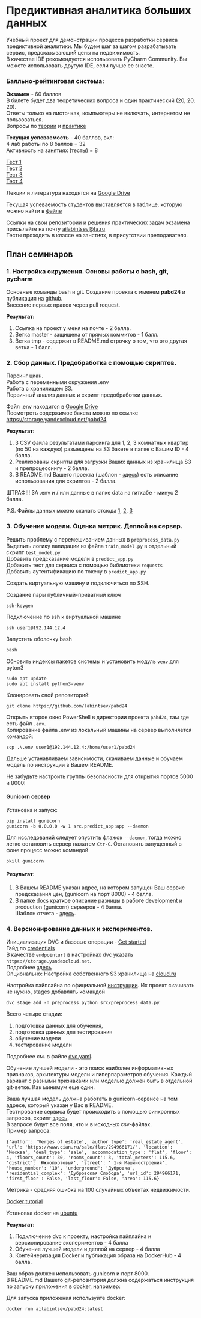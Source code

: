 # Предиктивная аналитика больших данных 

Учебный проект для демонстрации процесса разработки сервиса предиктивной аналитики. 
Мы будем шаг за шагом разрабатывать сервис, предсказывающий цены на недвижимость.  
В качестве IDE рекомендуется использовать PyCharm Community. Вы можете использовать другую IDE, если лучше ее знаете.  


### Балльно-рейтинговая система:  

**Экзамен** - 60 баллов  
В билете будет два теоретических вопроса и один практический (20, 20, 20).  
Ответы только на листочках, компьютеры не включать, интернетом не пользоваться.  
Вопросы по [теории](docs/theory.md) и [практике](docs/practice.md)  

**Текущая успеваемость** - 40 баллов, вкл:  
4 лаб работы по 8 баллов = 32  
Активность на занятиях (тесты) = 8  

[Тест 1](https://campus.fa.ru/mod/quiz/view.php?id=536912)  
[Тест 2](https://campus.fa.ru/mod/quiz/view.php?id=536914)  
[Тест 3](https://campus.fa.ru/mod/quiz/view.php?id=536916)  
[Тест 4](https://campus.fa.ru/mod/quiz/view.php?id=536918)  

Лекции и литература находятся на [Google Drive](https://drive.google.com/drive/folders/1cUry7oySkAJ5OB5lMGQcMceTO2nWxUHT?usp=drive_link)  

Текущая успеваемость студентов выставляется в таблице, которую можно найти в [файле](docs/results.csv)

Ссылки на свои репозитории и решения практических задач экзамена присылайте на почту ailabintsev@fa.ru   
Тесты проходить в классе на занятиях, в присутствии преподавателя.  

## План семинаров

### 1. Настройка окружения. Основы работы с bash, git, pycharm
Основные команды bash и git. 
Создание проекта с именем **pabd24** и публикация на github.  
Внесение первых правок через pull request.  

**Результат:**  
1. Cсылка на проект у меня на почте - 2 балла. 
2. Ветка master - защищена от прямых коммитов - 1 балл. 
3. Ветка tmp - содержит в README.md строчку о том, что это другая ветка - 1 балл. 

### 2. Сбор данных. Предобработка с помощью скриптов.  
Парсинг циан.  
Работа с переменными окружения .env  
Работа с хранилищем S3.  
Первичный анализ данных и скрипт предобработки данных.  

Файл .env находится в [Google Drive](https://drive.google.com/drive/folders/1cUry7oySkAJ5OB5lMGQcMceTO2nWxUHT?usp=drive_link)    
Посмотреть содержимое бакета можно по ссылке https://storage.yandexcloud.net/pabd24  

**Результат:**  
1. 3 CSV файла результатами парсинга для 1, 2, 3 комнатных квартир (по 50 на каждую) размещены на S3 бакете в папке с Вашим ID - 4 балла.  
2. Реализованы скрипты для загрузки Ваших данных из хранилища S3 и препроцессингу - 2 балла.   
3. В README.md Вашего проекта (шаблон - [здесь](docs/README.template.md)) есть описание использования для скриптов - 2 балла. 

ШТРАФ!!! ЗА .env и / или данные в папке data на гитхабе - минус 2 балла.  


P.S. Файлы данных можно скачать отсюда [1](https://storage.yandexcloud.net/pabd24/data/raw/cian_flat_sale_1_50_moskva_26_Apr_2024_14_08_32_338904.csv), 
[2](https://storage.yandexcloud.net/pabd24/data/raw/cian_flat_sale_1_50_moskva_26_Apr_2024_14_15_43_988750.csv), 
[3](https://storage.yandexcloud.net/pabd24/data/raw/cian_flat_sale_1_50_moskva_26_Apr_2024_14_22_17_675082.csv)

### 3. Обучение модели. Оценка метрик. Деплой на сервер.  
Решить проблему с перемешиванием данных в `preprocess_data.py`  
Выделить логику валидации из файла `train_model.py` в отдельный скрипт `test_model.py`  
Добавить  предсказание модели в `predict_app.py`   
Добавить тест для сервиса с помощью библиотеки `requests`  
Добавить  аутентификацию по токену в `predict_app.py`      

Создать виртуальную машину и подключиться по SSH.  

Создание пары публичный-приватный ключ 
```shell
ssh-keygen
```
Подключение по ssh к виртуальной машине
```shell
ssh user1@192.144.12.4 
```
Запустить оболочку bash
```shell
bash
```
Обновить индексы пакетов системы и  установить модуль `venv` для pyton3  
```shell
sudo apt update
sudo apt install python3-venv
```
Клонировать свой репозиторий:
```shell
git clone https://github.com/labintsev/pabd24
```
Открыть второе окно PowerShell в директории проекта `pabd24`, там где есть файл `.env`.  
Копирование файла .env из локальный машины на сервер выполняется командой:  
```shell
scp .\.env user1@192.144.12.4:/home/user1/pabd24
```
Дальше устанавливаем зависимости, скачиваем данные и обучаем модель по инструкции в Вашем README.  

Не забудьте настроить группы безопасности для открытия портов 5000 и 8000!  

#### Gunicorn сервер
Установка и запуск: 
```shell
pip install gunicorn
gunicorn -b 0.0.0.0 -w 1 src.predict_app:app --daemon
```
Для исследований следует опустить флажок `--daemon`, тогда можно легко остановить сервер нажатем `Ctr-C`. 
Остановить запущенный в фоне процесс можно командой 
```shell
pkill gunicorn
```

#### Результат: 
1. В Вашем README указан адрес, на котором запущен Ваш сервис предсказания цен, (gunicorn на порт 8000) - 4 балла.  
2. В папке docs краткое описание разницы в работе development и production (gunicorn) серверов - 4 балла.  
Шаблон отчета - [здесь](docs/report_3.md). 

### 4. Версионирование данных и экспериментов. 
Инициализация DVC и базовые операции - [Get started](https://dvc.org/doc/start?tab=Windows-Cmd-)  
Гайд по [credentials](https://yandex.cloud/ru/docs/storage/tools/aws-cli#config-files)  
В качестве `endpointurl` в настройках dvc указать `https://storage.yandexcloud.net`.  
Подробнее [здесь](https://dvc.org/doc/user-guide/data-management/remote-storage/amazon-s3#s3-compatible-servers-non-amazon)    
Опционально: Настройка собственного S3 хранилища на [cloud.ru](https://cloud.ru/ru/docs/s3e/ug/topics/tools__sdk-python.html)  

Настройка пайплайна по официальной [инструкции](https://dvc.org/doc/start/data-pipelines/data-pipelines). 
Их проект скачивать не нужно, stages добавлять командой 
```
dvc stage add -n preprocess python src/preprocess_data.py
```
Всего четыре стадии: 
1. подготовка данных для обучения,
2. подготовка данных для тестирования
3. обучение модели
4. тестирование модели
   
Подробнее см. в файле [dvc.yaml](dvc.yaml).  

Обучение лучшей модели - это поиск наиболее информативных признаков, архитектуры модели и гиперпараметров обучения. 
Каждый вариант с разными признаками или моделью должен быть в отдельной git-ветке. 
Как минимум еще один.  

Ваша лучшая модель должна работать в gunicorn-сервисе на том адресе, который указан у Вас в README.  
Тестирование сервиса будет происходить с помощью синхронных запросов, скрипт [здесь](grads/service_test.py).  
В запросе будут все поля, что и в исходных csv-файлах.  
Пример запроса: 
```
{'author': 'Verges of estate', 'author_type': 'real_estate_agent', 'url': 'https://www.cian.ru/sale/flat/294966171/', 'location': 'Москва', 'deal_type': 'sale', 'accommodation_type': 'flat', 'floor': 4, 'floors_count': 30, 'rooms_count': 3, 'total_meters': 115.6, 'district': 'Южнопортовый', 'street': ' 1-я Машиностроения', 'house_number': '10', 'underground': 'Дубровка', 'residential_complex': 'Дубровская Слобода', 'url_id': 294966171, 'first_floor': False, 'last_floor': False, 'area': 115.6}
```
Метрика - средняя ошибка на 100 случайных объектах недвижимости.  


[Docker tutorial](https://docs.docker.com/guides/workshop/)  

Установка docker на [ubuntu](https://docs.docker.com/engine/install/ubuntu/)  

**Результат:**
1. Подключение dvc к проекту, настройка пайплайна и версионирование экспериментов  - 4 балла
2. Обучение лучшей модели и деплой на сервер - 4 балла   
3. Контейнеризация Docker и публикация образа на DockerHub - 4 балла.

Ваш образ должен использовать gunicorn и порт 8000.   
В README.md Вашего git-репозитория должна содержаться инструкция по запуску приложения в docker, например:  

Для запуска приложения используйте docker:
```shell
docker run ailabintsev/pabd24:latest
```
